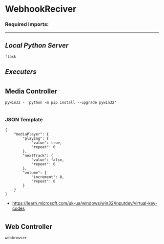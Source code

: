 # WebhookReciver
### Required Imports: 
- - -
## **_Local Python Server_**
    flask


## **_Executers_**
#
##  **Media Controller**
    pywin32 - 'python -m pip install --upgrade pywin32'

#
### JSON Template

    {
        "mediaPlayer": {
            "playing": {
                "value": true,
                "repeat": 0
            },
            "nextTrack": {
                "value": false,
                "repeat": 0
            },
            "volume": {
                "increment": 0,
                "repeat": 0
            }
        }
    }
* <https://learn.microsoft.com/uk-ua/windows/win32/inputdev/virtual-key-codes>

#

## **Web Controller**
    webbrowser
